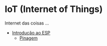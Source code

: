 # IoT (Internet of Things)  
Internet das coisas ... 

* [Introdução ao ESP](introducao_esp.md)
  * [Pinagem](pinos_placas.md) 
